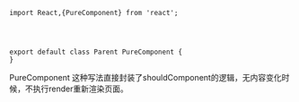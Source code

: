 ```
import React,{PureComponent} from 'react';




export default class Parent PureComponent {
}
```


PureComponent 这种写法直接封装了shouldComponent的逻辑，无内容变化时候，不执行render重新渲染页面。